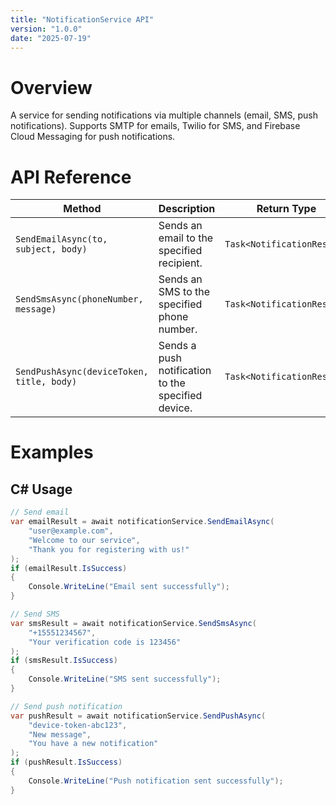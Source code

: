 ```yaml
---
title: "NotificationService API"
version: "1.0.0"
date: "2025-07-19"
---
```


# Overview
A service for sending notifications via multiple channels (email, SMS, push notifications). Supports SMTP for emails, Twilio for SMS, and Firebase Cloud Messaging for push notifications.

# API Reference
| Method                                           | Description                                        | Return Type                   |
|--------------------------------------------------|----------------------------------------------------|-------------------------------|
| `SendEmailAsync(to, subject, body)`              | Sends an email to the specified recipient.         | `Task<NotificationResult>`    |
| `SendSmsAsync(phoneNumber, message)`             | Sends an SMS to the specified phone number.       | `Task<NotificationResult>`    |
| `SendPushAsync(deviceToken, title, body)`        | Sends a push notification to the specified device. | `Task<NotificationResult>`    |

# Examples

## C# Usage
```csharp
// Send email
var emailResult = await notificationService.SendEmailAsync(
    "user@example.com",
    "Welcome to our service",
    "Thank you for registering with us!"
);
if (emailResult.IsSuccess)
{
    Console.WriteLine("Email sent successfully");
}

// Send SMS
var smsResult = await notificationService.SendSmsAsync(
    "+15551234567",
    "Your verification code is 123456"
);
if (smsResult.IsSuccess)
{
    Console.WriteLine("SMS sent successfully");
}

// Send push notification
var pushResult = await notificationService.SendPushAsync(
    "device-token-abc123",
    "New message",
    "You have a new notification"
);
if (pushResult.IsSuccess)
{
    Console.WriteLine("Push notification sent successfully");
}
